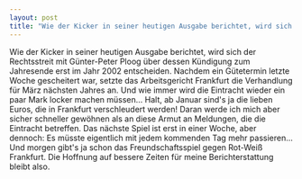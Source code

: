 ```yaml
---
layout: post
title: "Wie der Kicker in seiner heutigen Ausgabe berichtet, wird sich der Rechtsstreit mit Günter-Peter Ploog über dessen Kündigung zum Jahresende erst im Jahr 2002 entscheiden."
---
```


Wie der Kicker in seiner heutigen Ausgabe berichtet, wird sich der Rechtsstreit mit Günter-Peter Ploog über dessen Kündigung zum Jahresende erst im Jahr 2002 entscheiden. Nachdem ein Gütetermin letzte Woche gescheitert war, setzte das Arbeitsgericht Frankfurt die Verhandlung für März nächsten Jahres an. Und wie immer wird die Eintracht wieder ein paar Mark locker machen müssen... Halt, ab Januar sind's ja die lieben Euros, die in Frankfurt verschleudert werden! Daran werde ich mich aber sicher schneller gewöhnen als an diese Armut an Meldungen, die die Eintracht betreffen. Das nächste Spiel ist erst in einer Woche, aber dennoch: Es müsste eigentlich mit jedem kommenden Tag mehr passieren... Und morgen gibt's ja schon das Freundschaftsspiel gegen Rot-Weiß Frankfurt. Die Hoffnung auf bessere Zeiten für meine Berichterstattung bleibt also.
